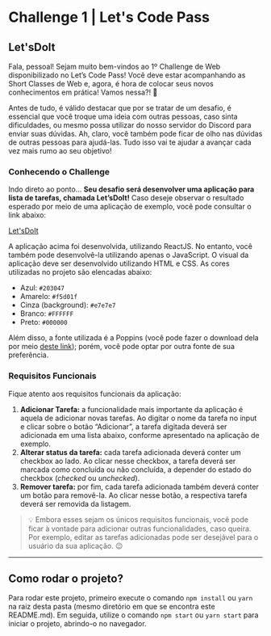 # Challenge 1 | Let's Code Pass

## Let'sDoIt

Fala, pessoal! Sejam muito bem-vindos ao 1º Challenge de Web disponibilizado no Let’s Code Pass! Você deve estar acompanhando as Short Classes de Web e, agora, é hora de colocar seus novos conhecimentos em prática! Vamos nessa?! 🚀

Antes de tudo, é válido destacar que por se tratar de um desafio, é essencial que você troque uma ideia com outras pessoas, caso sinta dificuldades, ou mesmo possa utilizar do nosso servidor do Discord para enviar suas dúvidas. Ah, claro, você também pode ficar de olho nas dúvidas de outras pessoas para ajudá-las. Tudo isso vai te ajudar a avançar cada vez mais rumo ao seu objetivo!

### Conhecendo o Challenge

Indo direto ao ponto... **Seu desafio será desenvolver uma aplicação para lista de tarefas, chamada Let’sDoIt!** Caso deseje observar o resultado esperado por meio de uma aplicação de exemplo, você pode consultar o link abaixo:

[Let'sDoIt](https://lets-do-it-23v492681-walissonsilva.vercel.app/)

A aplicação acima foi desenvolvida, utilizando ReactJS. No entanto, você também pode desenvolvê-la utilizando apenas o JavaScript. O visual da aplicação deve ser desenvolvido utilizando HTML e CSS. As cores utilizadas no projeto são elencadas abaixo:

- Azul: `#203047`
- Amarelo: `#f5d01f`
- Cinza (background): `#e7e7e7`
- Branco: `#FFFFFF`
- Preto: `#000000`

Além disso, a fonte utilizada é a Poppins (você pode fazer o download dela por meio [deste link](https://fonts.google.com/specimen/Poppins?query=poppins)); porém, você pode optar por outra fonte de sua preferência.

### Requisitos Funcionais

Fique atento aos requisitos funcionais da aplicação:

1. **Adicionar Tarefa:** a funcionalidade mais importante da aplicação é aquela de adicionar novas tarefas. Ao digitar o nome da tarefa no input e clicar sobre o botão “Adicionar”, a tarefa digitada deverá ser adicionada em uma lista abaixo, conforme apresentado na aplicação de exemplo.
2. **Alterar status da tarefa:** cada tarefa adicionada deverá conter um checkbox ao lado. Ao clicar nesse checkbox, a tarefa deverá ser marcada como concluída ou não concluída, a depender do estado do checkbox (_checked_ ou _unchecked_).
3. **Remover tarefa:** por fim, cada tarefa adicionada também deverá conter um botão para removê-la. Ao clicar nesse botão, a respectiva tarefa deverá ser removida da listagem.

> 💡 Embora esses sejam os únicos requisitos funcionais, você pode ficar à vontade para adicionar outras funcionalidades, caso queira. Por exemplo, editar as tarefas adicionadas pode ser desejável para o usuário da sua aplicação. 😉

---

## Como rodar o projeto?

Para rodar este projeto, primeiro execute o comando `npm install` ou `yarn` na raiz desta pasta (mesmo diretório em que se encontra este README.md). Em seguida, utilize o comando `npm start` ou `yarn start` para iniciar o projeto, abrindo-o no navegador.
